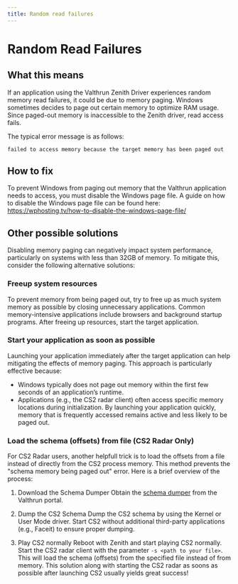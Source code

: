 ```yaml
---
title: Random read failures
---
```


# Random Read Failures

## What this means

If an application using the Valthrun Zenith Driver experiences random memory read failures, it could be due to memory paging. Windows sometimes decides to page out certain memory to optimize RAM usage. Since paged-out memory is inaccessible to the Zenith driver, read access fails.

The typical error message is as follows:

```
failed to access memory because the target memory has been paged out
```

## How to fix

To prevent Windows from paging out memory that the Valthrun application needs to access, you must disable the Windows page file. A guide on how to disable the Windows page file can be found here:  
https://wphosting.tv/how-to-disable-the-windows-page-file/

## Other possible solutions

Disabling memory paging can negatively impact system performance, particularly on systems with less than 32GB of memory. To mitigate this, consider the following alternative solutions:

### Freeup system resources

To prevent memory from being paged out, try to free up as much system memory as possible by closing unnecessary applications. Common memory-intensive applications include browsers and background startup programs. After freeing up resources, start the target application.

### Start your application as soon as possible

Launching your application immediately after the target application can help mitigating the effects of memory paging.
This approach is particularly effective because:

- Windows typically does not page out memory within the first few seconds of an application’s runtime.
- Applications (e.g., the CS2 radar client) often access specific memory locations during initialization. By launching your application quickly, memory that is frequently accessed remains active and less likely to be paged out.

### Load the schema (offsets) from file (CS2 Radar Only)

For CS2 Radar users, another helpfull trick is to load the offsets from a file instead of directly from the CS2 process memory. This method prevents the "schema memory being paged out" error. Here is a brief overview of the process:

1.  Download the Schema Dumper
    Obtain the [schema dumper](https://valth.run/portal/artifacts/cs2-schema-dumper) from the Valthrun portal.

2.  Dump the CS2 Schema
    Dump the CS2 schema by using the Kernel or User Mode driver.
    Start CS2 without additional third-party applications (e.g., Faceit) to ensure proper dumping.

3.  Play CS2 normally
    Reboot with Zenith and start playing CS2 normally. Start the CS2 radar client with the parameter `-s <path to your file>`. This will load the schema (offsets) from the specified file instead of from memory. This solution along with starting the CS2 radar as soons as possible after launching CS2 usually yields great success!
